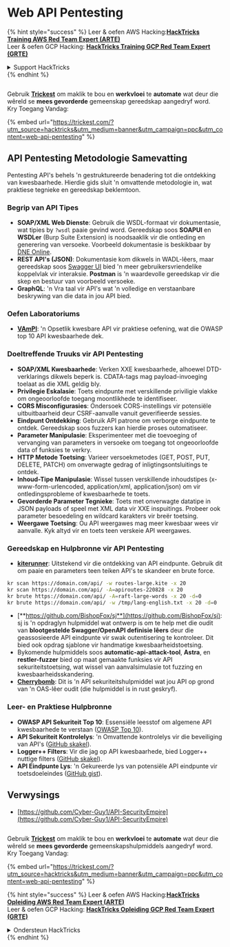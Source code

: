 # Web API Pentesting

{% hint style="success" %}
Leer & oefen AWS Hacking:<img src="../../.gitbook/assets/arte.png" alt="" data-size="line">[**HackTricks Training AWS Red Team Expert (ARTE)**](https://training.hacktricks.xyz/courses/arte)<img src="../../.gitbook/assets/arte.png" alt="" data-size="line">\
Leer & oefen GCP Hacking: <img src="../../.gitbook/assets/grte.png" alt="" data-size="line">[**HackTricks Training GCP Red Team Expert (GRTE)**<img src="../../.gitbook/assets/grte.png" alt="" data-size="line">](https://training.hacktricks.xyz/courses/grte)

<details>

<summary>Support HackTricks</summary>

* Kyk na die [**subskripsie planne**](https://github.com/sponsors/carlospolop)!
* **Sluit aan by die** 💬 [**Discord groep**](https://discord.gg/hRep4RUj7f) of die [**telegram groep**](https://t.me/peass) of **volg** ons op **Twitter** 🐦 [**@hacktricks\_live**](https://twitter.com/hacktricks\_live)**.**
* **Deel hacking truuks deur PRs in te dien na die** [**HackTricks**](https://github.com/carlospolop/hacktricks) en [**HackTricks Cloud**](https://github.com/carlospolop/hacktricks-cloud) github repos.

</details>
{% endhint %}

<figure><img src="../../.gitbook/assets/image (48).png" alt=""><figcaption></figcaption></figure>

Gebruik [**Trickest**](https://trickest.com/?utm\_source=hacktricks\&utm\_medium=text\&utm\_campaign=ppc\&utm\_term=trickest\&utm\_content=web-api-pentesting) om maklik te bou en **werkvloei** te **automate** wat deur die wêreld se **mees gevorderde** gemeenskap gereedskap aangedryf word.\
Kry Toegang Vandag:

{% embed url="https://trickest.com/?utm_source=hacktricks&utm_medium=banner&utm_campaign=ppc&utm_content=web-api-pentesting" %}

## API Pentesting Metodologie Samevatting

Pentesting API's behels 'n gestruktureerde benadering tot die ontdekking van kwesbaarhede. Hierdie gids sluit 'n omvattende metodologie in, wat praktiese tegnieke en gereedskap beklemtoon.

### **Begrip van API Tipes**

* **SOAP/XML Web Dienste**: Gebruik die WSDL-formaat vir dokumentasie, wat tipies by `?wsdl` paaie gevind word. Gereedskap soos **SOAPUI** en **WSDLer** (Burp Suite Extension) is noodsaaklik vir die ontleding en generering van versoeke. Voorbeeld dokumentasie is beskikbaar by [DNE Online](http://www.dneonline.com/calculator.asmx).
* **REST API's (JSON)**: Dokumentasie kom dikwels in WADL-lêers, maar gereedskap soos [Swagger UI](https://swagger.io/tools/swagger-ui/) bied 'n meer gebruikersvriendelike koppelvlak vir interaksie. **Postman** is 'n waardevolle gereedskap vir die skep en bestuur van voorbeeld versoeke.
* **GraphQL**: 'n Vra taal vir API's wat 'n volledige en verstaanbare beskrywing van die data in jou API bied.

### **Oefen Laboratoriums**

* [**VAmPI**](https://github.com/erev0s/VAmPI): 'n Opsetlik kwesbare API vir praktiese oefening, wat die OWASP top 10 API kwesbaarhede dek.

### **Doeltreffende Truuks vir API Pentesting**

* **SOAP/XML Kwesbaarhede**: Verken XXE kwesbaarhede, alhoewel DTD-verklarings dikwels beperk is. CDATA-tags mag payload-invoeging toelaat as die XML geldig bly.
* **Privilegie Eskalasie**: Toets eindpunte met verskillende priviligie vlakke om ongeoorloofde toegang moontlikhede te identifiseer.
* **CORS Misconfigurasies**: Ondersoek CORS-instellings vir potensiële uitbuitbaarheid deur CSRF-aanvalle vanuit geverifieerde sessies.
* **Eindpunt Ontdekking**: Gebruik API patrone om verborge eindpunte te ontdek. Gereedskap soos fuzzers kan hierdie proses outomatiseer.
* **Parameter Manipulasie**: Eksperimenteer met die toevoeging of vervanging van parameters in versoeke om toegang tot ongeoorloofde data of funksies te verkry.
* **HTTP Metode Toetsing**: Varieer versoekmetodes (GET, POST, PUT, DELETE, PATCH) om onverwagte gedrag of inligtingsontsluitings te ontdek.
* **Inhoud-Tipe Manipulasie**: Wissel tussen verskillende inhoudstipes (x-www-form-urlencoded, application/xml, application/json) om vir ontledingsprobleme of kwesbaarhede te toets.
* **Gevorderde Parameter Tegnieke**: Toets met onverwagte datatipe in JSON payloads of speel met XML data vir XXE inspuitings. Probeer ook parameter besoedeling en wildcard karakters vir breër toetsing.
* **Weergawe Toetsing**: Ou API weergawes mag meer kwesbaar wees vir aanvalle. Kyk altyd vir en toets teen verskeie API weergawes.

### **Gereedskap en Hulpbronne vir API Pentesting**

* [**kiterunner**](https://github.com/assetnote/kiterunner): Uitstekend vir die ontdekking van API eindpunte. Gebruik dit om paaie en parameters teen teiken API's te skandeer en brute force.
```bash
kr scan https://domain.com/api/ -w routes-large.kite -x 20
kr scan https://domain.com/api/ -A=apiroutes-220828 -x 20
kr brute https://domain.com/api/ -A=raft-large-words -x 20 -d=0
kr brute https://domain.com/api/ -w /tmp/lang-english.txt -x 20 -d=0
```
* [**https://github.com/BishopFox/sj**](https://github.com/BishopFox/sj): sj is 'n opdraglyn hulpmiddel wat ontwerp is om te help met die oudit van **blootgestelde Swagger/OpenAPI definisie lêers** deur die geassosieerde API eindpunte vir swak outentisering te kontroleer. Dit bied ook opdrag sjablone vir handmatige kwesbaarheidstoetsing.
* Bykomende hulpmiddels soos **automatic-api-attack-tool**, **Astra**, en **restler-fuzzer** bied op maat gemaakte funksies vir API sekuriteitstoetsing, wat wissel van aanvalsimulasie tot fuzzing en kwesbaarheidsskandering.
* [**Cherrybomb**](https://github.com/blst-security/cherrybomb): Dit is 'n API sekuriteitshulpmiddel wat jou API op grond van 'n OAS-lêer oudit (die hulpmiddel is in rust geskryf).

### **Leer- en Praktiese Hulpbronne**

* **OWASP API Sekuriteit Top 10**: Essensiële leesstof om algemene API kwesbaarhede te verstaan ([OWASP Top 10](https://github.com/OWASP/API-Security/blob/master/2019/en/dist/owasp-api-security-top-10.pdf)).
* **API Sekuriteit Kontrolelys**: 'n Omvattende kontrolelys vir die beveiliging van API's ([GitHub skakel](https://github.com/shieldfy/API-Security-Checklist)).
* **Logger++ Filters**: Vir die jag op API kwesbaarhede, bied Logger++ nuttige filters ([GitHub skakel](https://github.com/bnematzadeh/LoggerPlusPlus-API-Filters)).
* **API Eindpunte Lys**: 'n Gekureerde lys van potensiële API eindpunte vir toetsdoeleindes ([GitHub gist](https://gist.github.com/yassineaboukir/8e12adefbd505ef704674ad6ad48743d)).

## Verwysings

* [https://github.com/Cyber-Guy1/API-SecurityEmpire](https://github.com/Cyber-Guy1/API-SecurityEmpire)

<figure><img src="../../.gitbook/assets/image (48).png" alt=""><figcaption></figcaption></figure>

Gebruik [**Trickest**](https://trickest.com/?utm\_source=hacktricks\&utm\_medium=text\&utm\_campaign=ppc\&utm\_term=trickest\&utm\_content=web-api-pentesting) om maklik te bou en **werkvloei** te **automate** wat deur die wêreld se **mees gevorderde** gemeenskapshulpmiddels aangedryf word.\
Kry Toegang Vandag:

{% embed url="https://trickest.com/?utm_source=hacktricks&utm_medium=banner&utm_campaign=ppc&utm_content=web-api-pentesting" %}

{% hint style="success" %}
Leer & oefen AWS Hacking:<img src="../../.gitbook/assets/arte.png" alt="" data-size="line">[**HackTricks Opleiding AWS Red Team Expert (ARTE)**](https://training.hacktricks.xyz/courses/arte)<img src="../../.gitbook/assets/arte.png" alt="" data-size="line">\
Leer & oefen GCP Hacking: <img src="../../.gitbook/assets/grte.png" alt="" data-size="line">[**HackTricks Opleiding GCP Red Team Expert (GRTE)**<img src="../../.gitbook/assets/grte.png" alt="" data-size="line">](https://training.hacktricks.xyz/courses/grte)

<details>

<summary>Ondersteun HackTricks</summary>

* Kyk na die [**subskripsie planne**](https://github.com/sponsors/carlospolop)!
* **Sluit aan by die** 💬 [**Discord groep**](https://discord.gg/hRep4RUj7f) of die [**telegram groep**](https://t.me/peass) of **volg** ons op **Twitter** 🐦 [**@hacktricks\_live**](https://twitter.com/hacktricks\_live)**.**
* **Deel hacking truuks deur PR's in te dien na die** [**HackTricks**](https://github.com/carlospolop/hacktricks) en [**HackTricks Cloud**](https://github.com/carlospolop/hacktricks-cloud) github repos.

</details>
{% endhint %}
